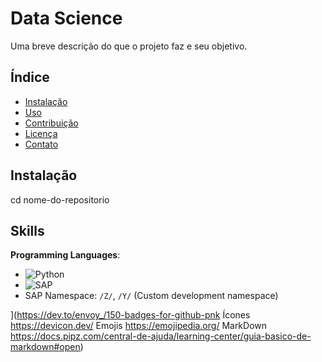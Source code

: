 # Data Science

Uma breve descrição do que o projeto faz e seu objetivo.

## Índice

- [Instalação](#instalação)
- [Uso](#uso)
- [Contribuição](#contribuição)
- [Licença](#licença)
- [Contato](#contato)

## Instalação

cd nome-do-repositorio


## Skills

 **Programming Languages**:

  - ![Python](https://img.shields.io/badge/Python-3776AB?style=for-the-badge&logo=python&logoColor=white)
  - ![SAP](https://img.shields.io/badge/SAP-0FAAFF?style=for-the-badge&logo=sap&logoColor=white)
  - SAP Namespace: `/Z/`, `/Y/` (Custom development namespace)

  
](https://dev.to/envoy_/150-badges-for-github-pnk Ícones https://devicon.dev/ Emojis https://emojipedia.org/ MarkDown https://docs.pipz.com/central-de-ajuda/learning-center/guia-basico-de-markdown#open)
